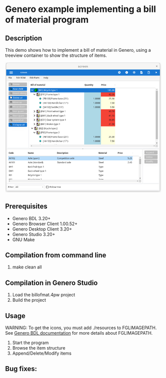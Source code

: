 # Genero example implementing a bill of material program

## Description

This demo shows how to implement a bill of material in Genero, using
a treeview container to show the structure of items.

![Bill of Material demo (GDC)](https://github.com/FourjsGenero/ex_bill_of_material/raw/master/docs/billofmat-screen-001.png)

## Prerequisites

* Genero BDL 3.20+
* Genero Browser Client 1.00.52+
* Genero Desktop Client 3.20+
* Genero Studio 3.20+
* GNU Make

## Compilation from command line

1. make clean all

## Compilation in Genero Studio

1. Load the billofmat.4pw project
2. Build the project

## Usage

WARNING: To get the icons, you must add ./resources to FGLIMAGEPATH.
See [Genero BDL documentation](http://www.4js.com/download/documentation)
for more details about FGLIMAGEPATH.

1. Start the program
2. Browse the item structure
3. Append/Delete/Modify items

## Bug fixes:


